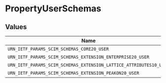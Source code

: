 # PropertyUserSchemas


## Values

| Name                                                               | Value                                                              |
| ------------------------------------------------------------------ | ------------------------------------------------------------------ |
| `URN_IETF_PARAMS_SCIM_SCHEMAS_CORE20_USER`                         | urn:ietf:params:scim:schemas:core:2.0:User                         |
| `URN_IETF_PARAMS_SCIM_SCHEMAS_EXTENSION_ENTERPRISE20_USER`         | urn:ietf:params:scim:schemas:extension:enterprise:2.0:User         |
| `URN_IETF_PARAMS_SCIM_SCHEMAS_EXTENSION_LATTICE_ATTRIBUTES10_USER` | urn:ietf:params:scim:schemas:extension:lattice:attributes:1.0:User |
| `URN_IETF_PARAMS_SCIM_SCHEMAS_EXTENSION_PEAKON20_USER`             | urn:ietf:params:scim:schemas:extension:peakon:2.0:User             |